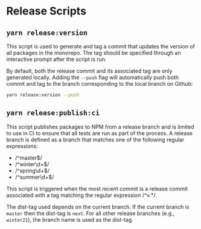 # Release Scripts

## `yarn release:version`

This script is used to generate and tag a commit that updates the version of all packages in the
monorepo. The tag should be specified through an interactive prompt after the script is run.

By default, both the release commit and its associated tag are only generated locally. Adding the
`--push` flag will automatically push both commit and tag to the branch corresponding to the
local branch on Github:

```sh
yarn release:version --push
```

## `yarn release:publish:ci`

This script publishes packages to NPM from a release branch and is limited to use in CI to ensure
that all tests are run as part of the process. A release branch is defined as a branch that
matches one of the following regular expressions:

-   /^master\$/
-   /^winter\d+\$/
-   /^spring\d+\$/
-   /^summer\d+\$/

This script is triggered when the most recent commit is a release commit associated with a tag
matching the regular expression /^v.\*/.

The dist-tag used depends on the current branch. If the current branch is `master` then the
dist-tag is `next`. For all other release branches (e.g., `winter21`), the branch name is used as
the dist-tag.
